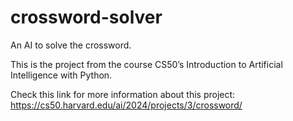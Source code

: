 # crossword-solver
An AI to solve the crossword.

This is the project from the course CS50’s Introduction to Artificial Intelligence with Python.

Check this link for more information about this project: https://cs50.harvard.edu/ai/2024/projects/3/crossword/
